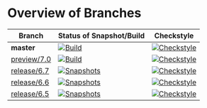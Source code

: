 # Overview of Branches

| Branch | Status of Snapshot/Build  | Checkstyle |
| ------ | ------------------------- | ---------- |
| **master** | [![Build](https://github.com/arvato-systems-jacs/t9t/actions/workflows/build.yml/badge.svg?branch=master)](https://github.com/arvato-systems-jacs/t9t/actions/workflows/build.yml) | [![Checkstyle](https://github.com/arvato-systems-jacs/t9t/actions/workflows/checkstyle.yml/badge.svg?branch=master)](https://github.com/arvato-systems-jacs/t9t/actions/workflows/checkstyle.yml) |
| [preview/7.0](https://github.com/arvato-systems-jacs/t9t/tree/preview/7.0) | [![Build](https://github.com/arvato-systems-jacs/t9t/actions/workflows/build.yml/badge.svg?branch=preview%2F7.0)](https://github.com/arvato-systems-jacs/t9t/actions/workflows/build.yml) | [![Checkstyle](https://github.com/arvato-systems-jacs/t9t/actions/workflows/checkstyle.yml/badge.svg?branch=preview%2F7.0)](https://github.com/arvato-systems-jacs/t9t/actions/workflows/checkstyle.yml) |
| [release/6.7](https://github.com/arvato-systems-jacs/t9t/tree/release/6.7) | [![Snapshots](https://github.com/arvato-systems-jacs/t9t/actions/workflows/snapshots.yml/badge.svg?branch=release%2F6.7)](https://github.com/arvato-systems-jacs/t9t/actions/workflows/snapshots.yml) | [![Checkstyle](https://github.com/arvato-systems-jacs/t9t/actions/workflows/checkstyle.yml/badge.svg?branch=release%2F6.7)](https://github.com/arvato-systems-jacs/t9t/actions/workflows/checkstyle.yml) |
| [release/6.6](https://github.com/arvato-systems-jacs/t9t/tree/release/6.6) | [![Snapshots](https://github.com/arvato-systems-jacs/t9t/actions/workflows/snapshots.yml/badge.svg?branch=release%2F6.6)](https://github.com/arvato-systems-jacs/t9t/actions/workflows/snapshots.yml) | [![Checkstyle](https://github.com/arvato-systems-jacs/t9t/actions/workflows/checkstyle.yml/badge.svg?branch=release%2F6.6)](https://github.com/arvato-systems-jacs/t9t/actions/workflows/checkstyle.yml) |
| [release/6.5](https://github.com/arvato-systems-jacs/t9t/tree/release/6.5) | [![Snapshots](https://github.com/arvato-systems-jacs/t9t/actions/workflows/snapshots.yml/badge.svg?branch=release%2F6.5)](https://github.com/arvato-systems-jacs/t9t/actions/workflows/snapshots.yml) | [![Checkstyle](https://github.com/arvato-systems-jacs/t9t/actions/workflows/checkstyle.yml/badge.svg?branch=release%2F6.5)](https://github.com/arvato-systems-jacs/t9t/actions/workflows/checkstyle.yml) |
